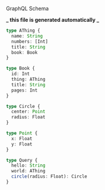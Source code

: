 GraphQL Schema

**_ this file is generated automatically _**

```typescript
type AThing {
  name: String
  numbers: [Int]
  title: String
  book: Book
}

type Book {
  id: Int
  thing: AThing
  title: String
  pages: Int
}

type Circle {
  center: Point
  radius: Float
}

type Point {
  x: Float
  y: Float
}

type Query {
  hello: String
  world: AThing
  circle(radius: Float): Circle
}
```

